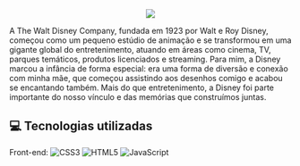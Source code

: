 <center><img src="[https://capsule-render.vercel.app/api?type=waving&color=530084&height=120&section=footer](https://logos-marcas.com/wp-content/uploads/2021/03/Disney-Simbolo.png)"/></center>

A The Walt Disney Company, fundada em 1923 por Walt e Roy Disney, começou como um pequeno estúdio de animação e se transformou em uma gigante global do entretenimento, atuando em áreas como cinema, TV, parques temáticos, produtos licenciados e streaming. Para mim, a Disney marcou a infância de forma especial: era uma forma de diversão e conexão com minha mãe, que começou assistindo aos desenhos comigo e acabou se encantando também. Mais do que entretenimento, a Disney foi parte importante do nosso vínculo e das memórias que construímos juntas.

## 💻 Tecnologias utilizadas
Front-end:
![CSS3](https://img.shields.io/badge/css3-%231572B6.svg?style=flat-square&logo=css3&logoColor=white)
![HTML5](https://img.shields.io/badge/html5-%23E34F26.svg?style=flat-square&logo=html5&logoColor=white) 
![JavaScript](https://img.shields.io/badge/javascript-%23323330.svg?style=flat-square&logo=javascript&logoColor=%23F7DF1E)
